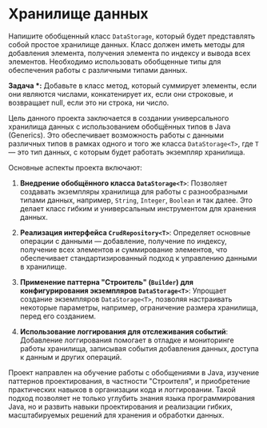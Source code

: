# Хранилище данных

Напишите обобщенный класс `DataStorage`, который будет представлять собой простое хранилище данных. 
Класс должен иметь методы для добавления элемента, получения элемента по индексу и вывода всех элементов. 
Необходимо использовать обобщенные типы для обеспечения работы с различными типами данных.

**Задача \*:** Добавьте в класс метод, который суммирует элементы, если они являются числами, конкатенирует их, если они строковые, и возвращает null, если это ни строка, ни число.


Цель данного проекта заключается в создании универсального хранилища данных с использованием обобщённых типов в Java (Generics). Это обеспечивает возможность работы с данными различных типов в рамках одного и того же класса `DataStorage<T>`, где `T` — это тип данных, с которым будет работать экземпляр хранилища.

Основные аспекты проекта включают:

1. **Внедрение обобщённого класса `DataStorage<T>`**: Позволяет создавать экземпляры хранилища для работы с разнообразными типами данных, например, `String`, `Integer`, `Boolean` и так далее. Это делает класс гибким и универсальным инструментом для хранения данных.

2. **Реализация интерфейса `CrudRepository<T>`**: Определяет основные операции с данными — добавление, получение по индексу, получение всех элементов и суммирование элементов, что обеспечивает стандартизированный подход к управлению данными в хранилище.

3. **Применение паттерна "Строитель" (`Builder`) для конфигурирования экземпляров `DataStorage<T>`**: Упрощает создание экземпляров `DataStorage<T>`, позволяя настраивать некоторые параметры, например, ограничение размера хранилища, перед его созданием.

4. **Использование логгирования для отслеживания событий**: Добавление логгирования помогает в отладке и мониторинге работы хранилища, записывая события добавления данных, доступа к данным и других операций.

Проект направлен на обучение работы с обобщениями в Java, изучение паттернов проектирования, в частности "Строителя", и приобретение практических навыков в организации кода и логгировании. Такой подход позволяет не только углубить знания языка программирования Java, но и развить навыки проектирования и реализации гибких, масштабируемых решений для хранения и обработки данных.